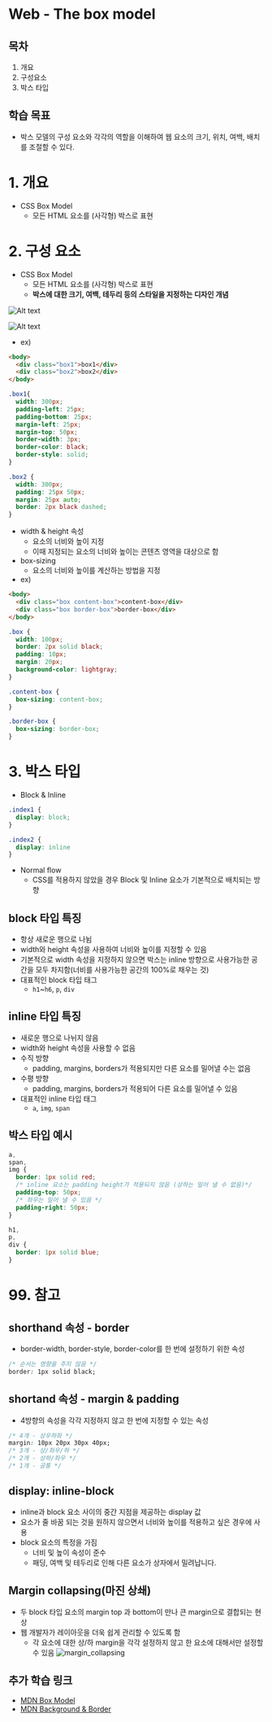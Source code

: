 # Web - The box model
## 목차
1. 개요
2. 구성요소
3. 박스 타입
## 학습 목표
* 박스 모델의 구성 요소와 각각의 역할을 이해하여 웹 요소의 크기, 위치, 여백, 배치를 조절할 수 있다.

# 1. 개요
* CSS Box Model
  * 모든 HTML 요소를 (사각형) 박스로 표현

# 2. 구성 요소
* CSS Box Model
  * 모든 HTML 요소를 (사각형) 박스로 표현
  * **박스에 대한 크기, 여백, 테두리 등의 스타일을 지정하는 디자인 개념**

![Alt text](../image/web_02_1.png)

![Alt text](../image/web_02_2.png)

* ex)
```html
<body>
  <div class="box1">box1</div>
  <div class="box2">box2</div>
</body>
```
```css
.box1{
  width: 300px;
  padding-left: 25px;
  padding-bottom: 25px;
  margin-left: 25px;
  margin-top: 50px;
  border-width: 3px;
  border-color: black;
  border-style: solid;
}

.box2 {
  width: 300px;
  padding: 25px 50px;
  margin: 25px auto;
  border: 2px black dashed;
}
```
* width & height 속성
  * 요소의 너비와 높이 지정
  * 이때 지정되는 요소의 너비와 높이는 콘텐츠 영역을 대상으로 함
* box-sizing
  * 요소의 너비와 높이를 계산하는 방법을 지정
* ex)
```html
<body>
  <div class="box content-box">content-box</div>
  <div class="box border-box">border-box</div>
</body>
```
```css
.box {
  width: 100px;
  border: 2px solid black;
  padding: 10px;
  margin: 20px;
  background-color: lightgray;
}

.content-box {
  box-sizing: content-box;
}

.border-box {
  box-sizing: border-box;
}
```

# 3. 박스 타입
* Block & Inline
```css
.index1 {
  display: block;
}

.index2 {
  display: inline
}
```
* Normal flow
  * CSS를 적용하지 않았을 경우 Block 및 Inline 요소가 기본적으로 배치되는 방향
## block 타입 특징
* 항상 새로운 행으로 나뉨
* width와 height 속성을 사용하여 너비와 높이를 지정할 수 있음
* 기본적으로 width 속성을 지정하지 않으면 박스는 inline 방향으로 사용가능한 공간을 모두 차지함(너비를 사용가능한 공간의 100%로 채우는 것)
* 대표적인 block 타입 태그
  * `h1`~`h6`, `p`, `div`

## inline 타입 특징
* 새로운 행으로 나뉘지 않음
* width와 height 속성을 사용할 수 없음
* 수직 방향
  * padding, margins, borders가 적용되지만 다른 요소를 밀어낼 수는 없음
* 수평 방향
  * padding, margins, borders가 적용되어 다른 요소를 밀어낼 수 있음
* 대표적인 inline 타입 태그
  * `a`, `img`, `span`

## 박스 타입 예시
```css
a, 
span, 
img {
  border: 1px solid red;
  /* inline 요소는 padding height가 적용되지 않음 (상하는 밀어 낼 수 없음)*/
  padding-top: 50px;
  /* 좌우는 밀어 낼 수 있음 */
  padding-right: 50px;
}

h1, 
p, 
div {
  border: 1px solid blue;
}
```


# 99. 참고
## shorthand 속성 - border
* border-width, border-style, border-color를 한 번에 설정하기 위한 속성
```css
/* 순서는 영향을 주지 않음 */
border: 1px solid black;
```

## shortand 속성 - margin & padding
* 4방향의 속성을 각각 지정하지 않고 한 번에 지정할 수 있는 속성
```css
/* 4개 - 상우하좌 */
margin: 10px 20px 30px 40px;
/* 3개 - 상/좌우/하 */
/* 2개 - 상하/좌우 */
/* 1개 - 공통 */
```

## display: inline-block
* inline과 block 요소 사이의 중간 지점을 제공하는 display 값
* 요소가 줄 바꿈 되는 것을 원하지 않으면서 너비와 높이를 적용하고 싶은 경우에 사용
* block 요소의 특정을 가짐
  * 너비 및 높이 속성이 준수
  * 패딩, 여백 및 테두리로 인해 다른 요소가 상자에서 밀려납니다.

## Margin collapsing(마진 상쇄)
* 두 block 타입 요소의 margin top 과 bottom이 만나 큰 margin으로 결합되는 현상
* 웹 개발자가 레이아웃을 더욱 쉽게 관리할 수 있도록 함
  * 각 요소에 대한 상/하 margin을 각각 설정하지 않고 한 요소에 대해서만 설정할 수 있음
![margin_collapsing](../image/web_02_3.png)

## 추가 학습 링크
* [MDN Box Model](https://developer.mozilla.org/ko/docs/Learn/CSS/Building_blocks/The_box_model)
* [MDN Background & Border](https://developer.mozilla.org/ko/docs/Learn/CSS/Building_blocks/Backgrounds_and_borders)